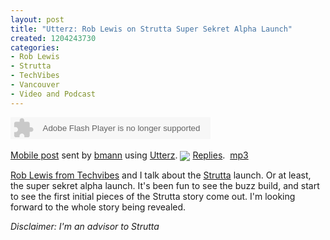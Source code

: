 ```yaml
--- 
layout: post
title: "Utterz: Rob Lewis on Strutta Super Sekret Alpha Launch"
created: 1204243730
categories: 
- Rob Lewis
- Strutta
- TechVibes
- Vancouver
- Video and Podcast
---
```

<div class="utterz-entry"><object width="320" height="35"><param name="movie" value="http://www.utterz.com/fp/slimline.swf?" /><param name="flashvars" value="utt_id=NTAzOTQ1MA&amp;autoplay=0&amp;wu=NDk1OTIwNQ" /><param name="wmode" value="transparent" /><embed src="http://www.utterz.com/fp/slimline.swf?" flashvars="utt_id=NTAzOTQ1MA&amp;autoplay=0&amp;wu=NDk1OTIwNQ" width="320" height="35" wmode="transparent" type="application/x-shockwave-flash" /></object><br/><br/><a target="_new" href="http://www.utterz.com/~u-NTAzOTQ1MA/utt.php">Mobile post</a> sent by <a target="_new" href="http://www.utterz.com/~h-bmann/list.php">bmann</a> using <a target="_new" href="http://www.utterz.com">Utterz</a>.&nbsp;<a target="_new" href="http://www.utterz.com/~u-NTAzOTQ1MA/utt.php"><img border="0" style="vertical-align: middle; border: none; padding: 0px;" src="http://www.utterz.com/~u-NTAzOTQ1MA/reply_count.php" /></a>&nbsp;<a target="_new" href="http://www.utterz.com/~u-NTAzOTQ1MA/utt.php">Replies</a>.&nbsp;&nbsp;<a href="http://www.utterz.com/utts/b1/b1d107d36763496499e15f0cf3264c69.mp3">mp3</a></div>

<p><a href="http://www.techvibes.com/blog">Rob Lewis from Techvibes</a> and I talk about the <a href="http://www.strutta.com">Strutta</a> launch. Or at least, the super sekret alpha launch. It's been fun to see the buzz build, and start to see the first initial pieces of the Strutta story come out. I'm looking forward to the whole story being revealed.</p>

<p><em>Disclaimer: I'm an advisor to Strutta</em></p>
<!--break-->
